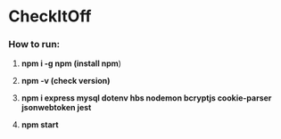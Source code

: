 # CheckItOff

### How to run:

1. **npm i -g npm (install npm**) <br />

1. **npm -v (check version)**

1. **npm i express mysql dotenv hbs nodemon bcryptjs cookie-parser jsonwebtoken jest**

1. **npm start**